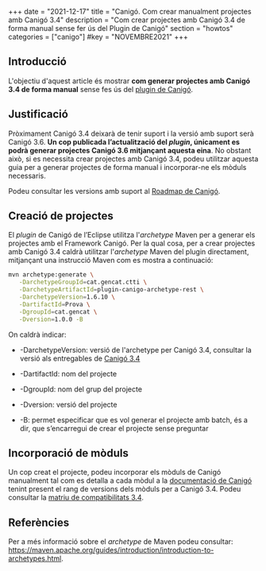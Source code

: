 +++
date        = "2021-12-17"
title       = "Canigó. Com crear manualment projectes amb Canigó 3.4"
description = "Com crear projectes amb Canigó 3.4 de forma manual sense fer ús del Plugin de Canigó"
section     = "howtos"
categories  = ["canigo"]
#key         = "NOVEMBRE2021"
+++

## Introducció

L'objectiu d'aquest article és mostrar **com generar projectes amb Canigó 3.4 de forma manual** sense fes ús del
[plugin de Canigó](/canigo-download-related/plugin-canigo/).

## Justificació

Pròximament Canigó 3.4 deixarà de tenir suport i la versió amb suport serà Canigó 3.6. **Un cop publicada
l’actualització del *plugin*, únicament es podrà generar projectes Canigó 3.6 mitjançant aquesta eina**.
No obstant això, si es necessita crear projectes amb Canigó 3.4, podeu utilitzar aquesta guia per a generar
projectes de forma manual i incorporar-ne els mòduls necessaris.

Podeu consultar les versions amb suport al [Roadmap de Canigó](/canigo/roadmap/).

## Creació de projectes

El *plugin* de Canigó de l’Eclipse utilitza l'*archetype* Maven per a generar els projectes amb el Framework
Canigó. Per la qual cosa, per a crear projectes amb Canigó 3.4 caldrà utilitzar l'*archetype* Maven del
plugin directament, mitjançant una instrucció Maven com es mostra a continuació:

```bash
mvn archetype:generate \
   -DarchetypeGroupId=cat.gencat.ctti \
   -DarchetypeArtifactId=plugin-canigo-archetype-rest \
   -DarchetypeVersion=1.6.10 \
   -DartifactId=Prova \
   -DgroupId=cat.gencat \
   -Dversion=1.0.0 -B
```

On caldrà indicar:

- -DarchetypeVersion: versió de l'archetype per Canigó 3.4, consultar la versió als entregables de [Canigó 3.4](/canigo/download/canigo-34/)

- -DartifactId: nom del projecte

- -DgroupId: nom del grup del projecte

- -Dversion: versió del projecte

- -B: permet especificar que es vol generar el projecte amb batch, és a dir, que s’encarregui de crear el projecte
sense preguntar

## Incorporació de mòduls

Un cop creat el projecte, podeu incorporar els mòduls de Canigó manualment tal com es detalla a
cada mòdul a la [documentació de Canigó](/canigo-fwk-docs/documentacio-per-versions/3.4LTS/3.4.9/) tenint present
el rang de versions dels mòduls per a Canigó 3.4. Podeu consultar la
[matriu de compatibilitats 3.4](/canigo-download-related/matrius-compatibilitats/canigo-34/).

## Referències

Per a més informació sobre el *archetype* de Maven podeu consultar:
https://maven.apache.org/guides/introduction/introduction-to-archetypes.html.
